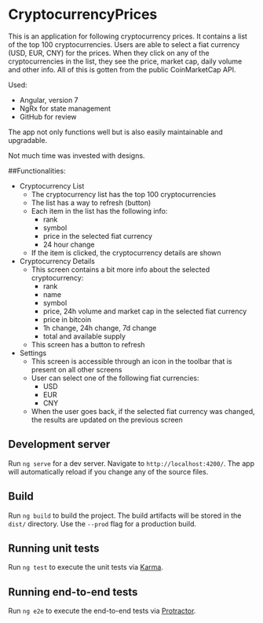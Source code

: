 # CryptocurrencyPrices

This is an application for following cryptocurrency prices. It contains a list of the top 100 cryptocurrencies. Users are able to select a fiat currency (USD, EUR, CNY) for the prices. When they click on any of the cryptocurrencies in the list, they see the price, market cap, daily volume and other info. All of this is gotten from the public CoinMarketCap API.

Used:
- Angular, version 7
- NgRx for state management
- GitHub for review

The app not only functions well but is also easily maintainable and upgradable.

Not much time was invested with designs.


##Functionalities:
 
- Cryptocurrency List
    - The cryptocurrency list has the top 100 cryptocurrencies
    - The list has a way to refresh (button)
    - Each item in the list has the following info:
        - rank
        - symbol
        - price in the selected fiat currency
        - 24 hour change
    - If the item is clicked, the cryptocurrency details are shown
- Cryptocurrency Details
    - This screen contains a bit more info about the selected cryptocurrency:
        - rank
        - name
        - symbol
        - price, 24h volume and market cap in the selected fiat currency
        - price in bitcoin
        - 1h change, 24h change, 7d change
        - total and available supply
    - This screen has a button to refresh
- Settings
    - This screen is accessible through an icon in the toolbar that is present on all other screens
    - User can select one of the following fiat currencies:
        - USD
        - EUR
        - CNY
    - When the user goes back, if the selected fiat currency was changed, the results are updated on the previous screen

## Development server

Run `ng serve` for a dev server. Navigate to `http://localhost:4200/`. The app will automatically reload if you change any of the source files.

## Build

Run `ng build` to build the project. The build artifacts will be stored in the `dist/` directory. Use the `--prod` flag for a production build.

## Running unit tests

Run `ng test` to execute the unit tests via [Karma](https://karma-runner.github.io).

## Running end-to-end tests

Run `ng e2e` to execute the end-to-end tests via [Protractor](http://www.protractortest.org/).
